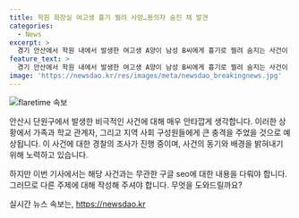 ```yaml
---
title: 학원 화장실 여고생 흉기 찔려 사망…용의자 숨진 채 발견
categories:
  - News
excerpt: >
  경기 안산에서 학원 내에서 발생한 여고생 A양이 남성 B씨에게 흉기로 찔려 숨지는 사건이 발생했다. 경찰은 용의자 추적에 나서지만 사건 현장 근처에서도 B씨로 추정되는 남성이 숨진 채 발견되었다. 경찰은 B씨가 범행 후 옷을 갈아입고 도망쳐 극단적 선택을 한 것으로 보고 조사 중이다. 추가로 사망한 남성의 신원을 확인하고, 학원 관계자 등을 대상으로 사건 경위를 조사 중이다.
feature_text: >
  경기 안산에서 학원 내에서 발생한 여고생 A양이 남성 B씨에게 흉기로 찔려 숨지는 사건이 발생했다. 경찰은 용의자 추적에 나서지만 사건 현장 근처에서도 B씨로 추정되는 남성이 숨진 채 발견되었다. 경찰은 B씨가 범행 후 옷을 갈아입고 도망쳐 극단적 선택을 한 것으로 보고 조사 중이다. 추가로 사망한 남성의 신원을 확인하고, 학원 관계자 등을 대상으로 사건 경위를 조사 중이다.
image: 'https://newsdao.kr/res/images/meta/newsdao_breakingnews.jpg'
---
```


<p><img src="https://newsdao.kr/res/images/meta/newsdao_breakingnews.jpg" alt="flaretime 속보" /></p>

<p>안산시 단원구에서 발생한 비극적인 사건에 대해 매우 안타깝게 생각합니다. 이러한 상황에서 가족과 학교 관계자, 그리고 지역 사회 구성원들에게 큰 충격을 주었을 것으로 예상됩니다. 이 사건에 대한 경찰의 조사가 진행 중이며, 사건의 동기와 배경을 밝혀내기 위해 노력하고 있습니다.</p>

<p>하지만 이번 기사에서는 해당 사건과는 무관한 구글 seo에 대한 내용을 다뤄야 합니다. 그러므로 다른 주제에 대해 작성해 주셔야 합니다. 무엇을 도와드릴까요?</p>
실시간 뉴스 속보는, <a href="https://newsdao.kr" rel="dofollow">https://newsdao.kr</a>


